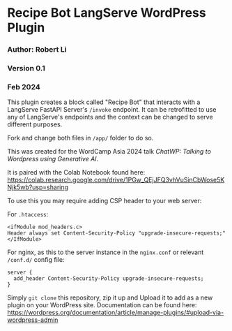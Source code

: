 # Recipe Bot LangServe WordPress Plugin
### Author: Robert Li
### Version 0.1
### Feb 2024

This plugin creates a block called "Recipe Bot" that interacts with a LangServe FastAPI Server's `/invoke` endpoint.
It can be retrofitted to use any of LangServe's endpoints and the context can be changed to serve different purposes.

Fork and change both files in `/app/` folder to do so.

This was created for the WordCamp Asia 2024 talk *ChatWP: Talking to Wordpress using Generative AI*.

It is paired with the Colab Notebook found here: https://colab.research.google.com/drive/1PGw_QEjJFQ3vhVuSinCbWose5KNjk5wb?usp=sharing 

To use this you may require adding CSP header to your web server:

For `.htaccess`:

```
<ifModule mod_headers.c>
Header always set Content-Security-Policy "upgrade-insecure-requests;"
</IfModule>
```

For nginx, as this to the server instance in the `nginx.conf` or relevant `/conf.d/` config file:

```
server {
  add_header Content-Security-Policy upgrade-insecure-requests;
}
```

Simply `git clone` this repository, zip it up and Upload it to add as a new plugin on your WordPress site. Documentation can be found here: https://wordpress.org/documentation/article/manage-plugins/#upload-via-wordpress-admin
